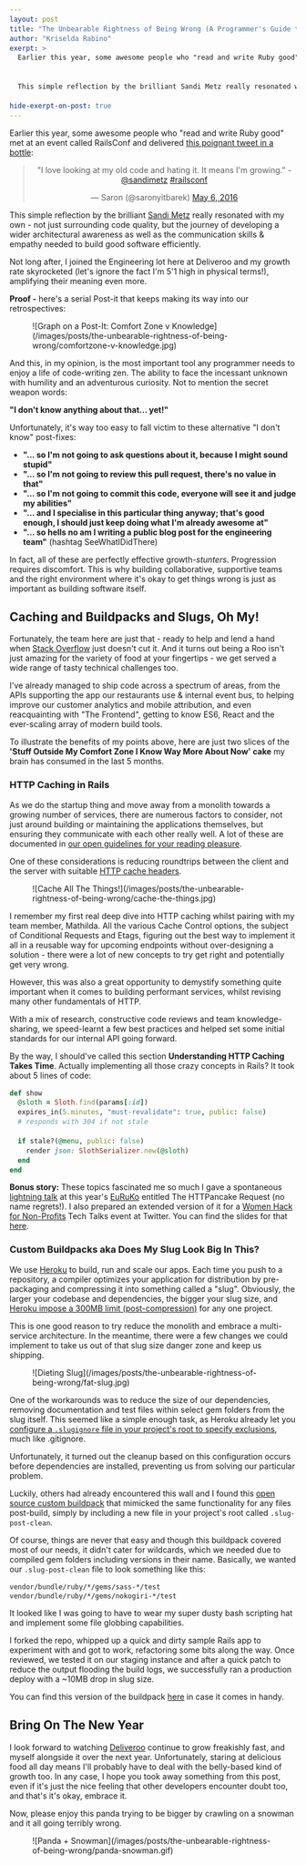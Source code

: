 ```yaml
---
layout: post
title: "The Unbearable Rightness of Being Wrong (A Programmer's Guide to Sanity)"
author: "Kriselda Rabino"
exerpt: >
  Earlier this year, some awesome people who "read and write Ruby good" met at an event called RailsConf and delivered this poignant tweet in a bottle: **"I love looking at my old code and hating it. It means I'm growing."**


  This simple reflection by the brilliant Sandi Metz really resonated with my own - not just surrounding code quality, but the journey of developing a wider architectural awareness as well as the communication skills & empathy needed to build good software efficiently.

hide-exerpt-on-post: true
---
```


Earlier this year, some awesome people who "read and write Ruby good" met at an event called RailsConf and delivered [this poignant tweet in a bottle](https://twitter.com/saronyitbarek/status/728692957415538688):


<blockquote class="twitter-tweet" data-lang="en" align="center">
<p lang="en" dir="ltr">&quot;I love looking at my old code and hating it. It means I&#39;m growing.&quot; - <a href="https://twitter.com/sandimetz">@sandimetz</a> <a href="https://twitter.com/hashtag/railsconf?src=hash">#railsconf</a></p>&mdash; Saron (@saronyitbarek) <a href="https://twitter.com/saronyitbarek/status/728692957415538688">May 6, 2016</a>
</blockquote>
<script async src="//platform.twitter.com/widgets.js" charset="utf-8"></script>


This simple reflection by the brilliant [Sandi Metz](https://www.sandimetz.com) really resonated with my own - not just surrounding code quality, but the journey of developing a wider architectural awareness as well as the communication skills & empathy needed to build good software efficiently.

Not long after, I joined the Engineering lot here at Deliveroo and my growth rate skyrocketed (let's ignore the fact I'm 5'1 high in physical terms!), amplifying their meaning even more.

**Proof -** here's a serial Post-it that keeps making its way into our retrospectives:

<figure class="small">
![Graph on a Post-It: Comfort Zone v Knowledge](/images/posts/the-unbearable-rightness-of-being-wrong/comfortzone-v-knowledge.jpg)
</figure>

And this, in my opinion, is the most important tool any programmer needs to enjoy a life of code-writing zen. The ability to face the incessant unknown with humility and an adventurous curiosity. Not to mention the secret weapon words:

**"I don't know anything about that... yet!"**

Unfortunately, it's way too easy to fall victim to these alternative "I don't know" post-fixes:

- **"... so I'm not going to ask questions about it, because I might sound stupid"**
- **"... so I'm not going to review this pull request, there's no value in that"**
- **"... so I'm not going to commit this code, everyone will see it and judge my abilities"**
- **"... and I specialise in this particular thing anyway; that's good enough, I should just keep doing what I'm already awesome at"**
- **"... so hells no am I writing a public blog post for the engineering team"** (hashtag SeeWhatIDidThere)

In fact, all of these are perfectly effective growth-*stunters*. Progression requires discomfort. This is why building collaborative, supportive teams and the right environment where it's okay to get things wrong is just as important as building software itself.

## Caching and Buildpacks and Slugs, Oh My!

Fortunately, the team here are just that - ready to help and lend a hand when [Stack Overflow](stackoverflow.com) just doesn't cut it. And it turns out being a Roo isn't just amazing for the variety of food at your fingertips - we get served a wide range of tasty technical challenges too.

I've already managed to ship code across a spectrum of areas, from the APIs supporting the app our restaurants use & internal event bus, to helping improve our customer analytics and mobile attribution, and even reacquainting with "The Frontend", getting to know ES6, React and the ever-scaling array of modern build tools.

To illustrate the benefits of my points above, here are just two slices of the **'Stuff Outside My Comfort Zone I Know Way More About Now' cake** my brain has consumed in the last 5 months.

### HTTP Caching in Rails

As we do the startup thing and move away from a monolith towards a growing number of services, there are numerous factors to consider, not just around building or maintaining the applications themselves, but ensuring they communicate with each other really well. A lot of these are documented in [our open guidelines for your reading pleasure](http://deliveroo.engineering/guidelines/api-design/).

One of these considerations is reducing roundtrips between the client and the server with suitable [HTTP cache headers](https://www.w3.org/Protocols/rfc2616/rfc2616-sec13.html).

<figure class="small">
![Cache All The Things!](/images/posts/the-unbearable-rightness-of-being-wrong/cache-the-things.jpg)
</figure>

I remember my first real deep dive into HTTP caching whilst pairing with my team member, Mathilda. All the various Cache Control options, the subject of Conditional Requests and Etags, figuring out the best way to implement it all in a reusable way for upcoming endpoints without over-designing a solution - there were a lot of new concepts to try get right and potentially get very wrong.

However, this was also a great opportunity to demystify something quite important when it comes to building performant services, whilst revising many other fundamentals of HTTP.

With a mix of research, constructive code reviews and team knowledge-sharing, we speed-learnt a few best practices and helped set some initial standards for our internal API going forward.

By the way, I should've called this section **Understanding HTTP Caching Takes Time**. Actually implementing all those crazy concepts in Rails? It took about 5 lines of code:

```Ruby
def show
  @sloth = Sloth.find(params[:id])
  expires_in(5.minutes, "must-revalidate": true, public: false)
  # responds with 304 if not stale

  if stale?(@menu, public: false)
    render json: SlothSerializer.new(@sloth)
  end
end
```

**Bonus story:** These topics fascinated me so much I gave a spontaneous [lightning talk](https://www.youtube.com/watch?v=WnlgKWCt8wQ) at this year's [EuRuKo](http://euruko2016.org) entitled The HTTPancake Request (no name regrets!). I also prepared an extended version of it for a [Women Hack for Non-Profits](womenhackfornonprofits.com) Tech Talks event at Twitter. You can find the slides for that [here](http://slides.com/krissygoround/httpancake-5#/).


### Custom Buildpacks aka Does My Slug Look Big In This?

We use [Heroku](https://www.heroku.com) to build, run and scale our apps. Each time you push to a repository, a compiler optimizes your application for distribution by pre-packaging and compressing it into something called a "slug". Obviously, the larger your codebase and dependencies, the bigger your slug size, and [Heroku impose a 300MB limit (post-compression)](https://devcenter.heroku.com/articles/slug-compiler#slug-size) for any one project.

This is one good reason to try reduce the monolith and embrace a multi-service architecture. In the meantime, there were a few changes we could implement to take us out of that slug size danger zone and keep us shipping.

<figure class="small">
![Dieting Slug](/images/posts/the-unbearable-rightness-of-being-wrong/fat-slug.jpg)
</figure>

One of the workarounds was to reduce the size of our dependencies, removing documentation and test files within select gem folders from the slug itself. This seemed like a simple enough task, as Heroku already let you [configure a `.slugignore` file in your project's root to specify exclusions](https://devcenter.heroku.com/articles/slug-compiler#ignoring-files-with-slugignore), much like .gitignore.

Unfortunately, it turned out the cleanup based on this configuration occurs before dependencies are installed, preventing us from solving our particular problem.

Luckily, others had already encountered this wall and I found this [open source custom buildpack](https://github.com/deliveroo/heroku-buildpack-post-build-clean) that mimicked the same functionality for any files post-build, simply by including a new file in your project's root called `.slug-post-clean`.

Of course, things are never that easy and though this buildpack covered most of our needs, it didn't cater for wildcards, which we needed due to compiled gem folders including versions in their name. Basically, we wanted our `.slug-post-clean` file to look something like this:

```
vendor/bundle/ruby/*/gems/sass-*/test
vendor/bundle/ruby/*/gems/nokogiri-*/test
```

It looked like I was going to have to wear my super dusty bash scripting hat and implement some file globbing capabilities.

I forked the repo, whipped up a quick and dirty sample Rails app to experiment with and got to work, refactoring some bits along the way. Once reviewed, we tested it on our staging instance and after a quick patch to reduce the output flooding the build logs, we successfully ran a production deploy with a ~10MB drop in slug size.

You can find this version of the buildpack [here](https://github.com/deliveroo/heroku-buildpack-post-build-clean) in case it comes in handy.


## Bring On The New Year

I look forward to watching [Deliveroo](https://deliveroo.co.uk) continue to grow freakishly fast, and myself alongside it over the next year. Unfortunately, staring at delicious food all day means I'll probably have to deal with the belly-based kind of growth too. In any case, I hope you took away something from this post, even if it's just the nice feeling that other developers encounter doubt too, and that's it's okay, embrace it.

Now, please enjoy this panda trying to be bigger by crawling on a snowman and it all going terribly wrong.

<figure class="small">
![Panda + Snowman](/images/posts/the-unbearable-rightness-of-being-wrong/panda-snowman.gif)
</figure>
